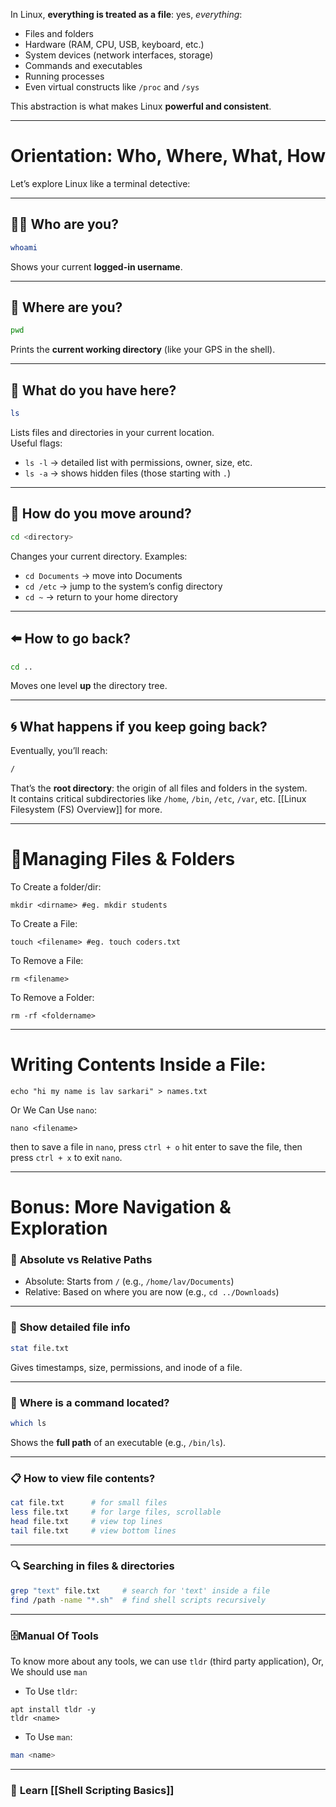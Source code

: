 In Linux, **everything is treated as a file**: yes, _everything_:

- Files and folders
- Hardware (RAM, CPU, USB, keyboard, etc.)
- System devices (network interfaces, storage)
- Commands and executables
- Running processes
- Even virtual constructs like `/proc` and `/sys`

This abstraction is what makes Linux **powerful and consistent**.

---

# **Orientation: Who, Where, What, How**

Let’s explore Linux like a terminal detective:

---

## 🧍‍♂️ **Who are you?**

```bash
whoami
```

Shows your current **logged-in username**.

---

## 📍 **Where are you?**

```bash
pwd
```

Prints the **current working directory** (like your GPS in the shell).

---

## 📂 **What do you have here?**

```bash
ls
```

Lists files and directories in your current location.  
Useful flags:

- `ls -l` → detailed list with permissions, owner, size, etc.
- `ls -a` → shows hidden files (those starting with `.`)

---

## 🚪 **How do you move around?**

```bash
cd <directory>
```

Changes your current directory. Examples:

- `cd Documents` → move into Documents
- `cd /etc` → jump to the system’s config directory
- `cd ~` → return to your home directory

---

## ⬅️ **How to go back?**

```bash
cd ..
```

Moves one level **up** the directory tree.

---

## 🌀 **What happens if you keep going back?**

Eventually, you’ll reach:

```bash
/
```

That’s the **root directory**: the origin of all files and folders in the system.  
It contains critical subdirectories like `/home`, `/bin`, `/etc`, `/var`, etc. 
[[Linux Filesystem (FS) Overview]] for more.

---
# 📂**Managing Files & Folders**

To Create a folder/dir:
```shell
mkdir <dirname> #eg. mkdir students
```

To Create a File:
```shell
touch <filename> #eg. touch coders.txt
```

To Remove a File:
```shell
rm <filename> 
```

To Remove a Folder:
```shell
rm -rf <foldername>
```

---
# Writing Contents Inside a File:

```shell
echo "hi my name is lav sarkari" > names.txt 
```

Or We Can Use `nano`:
```shell
nano <filename>
```

then to save a file in `nano`,  press `ctrl + o` hit enter to save the file, then press `ctrl + x` to exit `nano`.

---

# **Bonus: More Navigation & Exploration**

### 📎 **Absolute vs Relative Paths**

- Absolute: Starts from `/` (e.g., `/home/lav/Documents`)
- Relative: Based on where you are now (e.g., `cd ../Downloads`)

---

### 📜 **Show detailed file info**

```bash
stat file.txt
```

Gives timestamps, size, permissions, and inode of a file.

---

### 🧭 **Where is a command located?**

```bash
which ls
```

Shows the **full path** of an executable (e.g., `/bin/ls`).

---

### 📋 **How to view file contents?**

```bash
cat file.txt      # for small files  
less file.txt     # for large files, scrollable  
head file.txt     # view top lines  
tail file.txt     # view bottom lines
```

---

### 🔍 **Searching in files & directories**

```bash
grep "text" file.txt     # search for 'text' inside a file  
find /path -name "*.sh"  # find shell scripts recursively
```

---

### 🗄**Manual Of Tools**

To know more about any tools, we can use `tldr` (third party application),
Or, We should use `man`

- To Use `tldr`:
```shell
apt install tldr -y
tldr <name>
```

- To Use `man`:
```bash
man <name>
```

---
 
### 🐚 **Learn [[Shell Scripting Basics]]**
